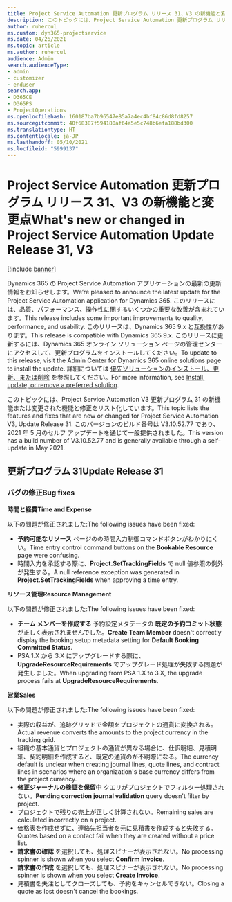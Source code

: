 ```yaml
---
title: Project Service Automation 更新プログラム リリース 31、V3 の新機能と変更点
description: このトピックには、Project Service Automation 更新プログラム リリース 31、V3 で利用可能な機能と修正をリスト化しています。
author: ruhercul
ms.custom: dyn365-projectservice
ms.date: 04/26/2021
ms.topic: article
ms.author: ruhercul
audience: Admin
search.audienceType:
- admin
- customizer
- enduser
search.app:
- D365CE
- D365PS
- ProjectOperations
ms.openlocfilehash: 160187ba7b96547e85a7a4ec4bf84c86d8fd8257
ms.sourcegitcommit: 40f68387f594180af64a5e5c748b6efa188bd300
ms.translationtype: HT
ms.contentlocale: ja-JP
ms.lasthandoff: 05/10/2021
ms.locfileid: "5999137"
---
```

# <a name="whats-new-or-changed-in-project-service-automation-update-release-31-v3"></a><span data-ttu-id="03f86-103">Project Service Automation 更新プログラム リリース 31、V3 の新機能と変更点</span><span class="sxs-lookup"><span data-stu-id="03f86-103">What's new or changed in Project Service Automation Update Release 31, V3</span></span>

[!include [banner](../includes/psa-now-project-operations.md)]

<span data-ttu-id="03f86-104">Dynamics 365 の Project Service Automation アプリケーションの最新の更新情報をお知らせします。</span><span class="sxs-lookup"><span data-stu-id="03f86-104">We’re pleased to announce the latest update for the Project Service Automation application for Dynamics 365.</span></span> <span data-ttu-id="03f86-105">このリリースには、品質、パフォーマンス、操作性に関するいくつかの重要な改善が含まれています。</span><span class="sxs-lookup"><span data-stu-id="03f86-105">This release includes some important improvements to quality, performance, and usability.</span></span> <span data-ttu-id="03f86-106">このリリースは、Dynamics 365 9.x と互換性があります。</span><span class="sxs-lookup"><span data-stu-id="03f86-106">This release is compatible with Dynamics 365 9.x.</span></span> <span data-ttu-id="03f86-107">このリリースに更新するには、Dynamics 365 オンライン ソリューション ページの管理センターにアクセスして、更新プログラムをインストールしてください。</span><span class="sxs-lookup"><span data-stu-id="03f86-107">To update to this release, visit the Admin Center for Dynamics 365 online solutions page to install the update.</span></span> <span data-ttu-id="03f86-108">詳細については [優先ソリューションのインストール、更新、または削除](/power-platform/admin/install-remove-preferred-solution) を参照してください。</span><span class="sxs-lookup"><span data-stu-id="03f86-108">For more information, see [Install, update, or remove a preferred solution](/power-platform/admin/install-remove-preferred-solution).</span></span>

<span data-ttu-id="03f86-109">このトピックには、Project Service Automation V3 更新プログラム 31 の新機能または変更された機能と修正をリスト化しています。</span><span class="sxs-lookup"><span data-stu-id="03f86-109">This topic lists the features and fixes that are new or changed for Project Service Automation V3, Update Release 31.</span></span> <span data-ttu-id="03f86-110">このバージョンのビルド番号は V3.10.52.77 であり、2021 年 5 月のセルフ アップデートを通じて一般提供されました。</span><span class="sxs-lookup"><span data-stu-id="03f86-110">This version has a build number of V3.10.52.77 and is generally available through a self-update in May 2021.</span></span>

## <a name="update-release-31"></a><span data-ttu-id="03f86-111">更新プログラム 31</span><span class="sxs-lookup"><span data-stu-id="03f86-111">Update Release 31</span></span>

### <a name="bug-fixes"></a><span data-ttu-id="03f86-112">バグの修正</span><span class="sxs-lookup"><span data-stu-id="03f86-112">Bug fixes</span></span>

<span data-ttu-id="03f86-113">**時間と経費**</span><span class="sxs-lookup"><span data-stu-id="03f86-113">**Time and Expense**</span></span>

<span data-ttu-id="03f86-114">以下の問題が修正されました:</span><span class="sxs-lookup"><span data-stu-id="03f86-114">The following issues have been fixed:</span></span>

- <span data-ttu-id="03f86-115">**予約可能なリソース** ページのの時間入力制御コマンドボタンがわかりにくい。</span><span class="sxs-lookup"><span data-stu-id="03f86-115">Time entry control command buttons on the **Bookable Resource** page were confusing.</span></span>
- <span data-ttu-id="03f86-116">時間入力を承認する際に、**Project.SetTrackingFields** で null 値参照の例外が発生する。</span><span class="sxs-lookup"><span data-stu-id="03f86-116">A null reference exception was generated in **Project.SetTrackingFields** when approving a time entry.</span></span>

<span data-ttu-id="03f86-117">**リソース管理**</span><span class="sxs-lookup"><span data-stu-id="03f86-117">**Resource Management**</span></span>

<span data-ttu-id="03f86-118">以下の問題が修正されました:</span><span class="sxs-lookup"><span data-stu-id="03f86-118">The following issues have been fixed:</span></span>

- <span data-ttu-id="03f86-119">**チーム メンバーを作成する** 予約設定メタデータの **既定の予約コミット状態** が正しく表示されませんでした。</span><span class="sxs-lookup"><span data-stu-id="03f86-119">**Create Team Member** doesn't correctly display the booking setup metadata setting for **Default Booking Committed Status**.</span></span>
- <span data-ttu-id="03f86-120">PSA 1.X から 3.X にアップグレードする際に、**UpgradeResourceRequirements** でアップグレード処理が失敗する問題が発生しました。</span><span class="sxs-lookup"><span data-stu-id="03f86-120">When upgrading from PSA 1.X to 3.X, the upgrade process fails at **UpgradeResourceRequirements**.</span></span>


<span data-ttu-id="03f86-121">**営業**</span><span class="sxs-lookup"><span data-stu-id="03f86-121">**Sales**</span></span>

<span data-ttu-id="03f86-122">以下の問題が修正されました:</span><span class="sxs-lookup"><span data-stu-id="03f86-122">The following issues have been fixed:</span></span>

- <span data-ttu-id="03f86-123">実際の収益が、追跡グリッドで金額をプロジェクトの通貨に変換される。</span><span class="sxs-lookup"><span data-stu-id="03f86-123">Actual revenue converts the amounts to the project currency in the tracking grid.</span></span>
- <span data-ttu-id="03f86-124">組織の基本通貨とプロジェクトの通貨が異なる場合に、仕訳明細、見積明細、契約明細を作成すると、既定の通貨のが不明瞭になる。</span><span class="sxs-lookup"><span data-stu-id="03f86-124">The currency default is unclear when creating journal lines, quote lines, and contract lines in scenarios where an organization's base currency differs from the project currency.</span></span>
- <span data-ttu-id="03f86-125">**修正ジャーナルの検証を保留中** クエリがプロジェクトでフィルター処理されない。</span><span class="sxs-lookup"><span data-stu-id="03f86-125">**Pending correction journal validation** query doesn't filter by project.</span></span>
- <span data-ttu-id="03f86-126">プロジェクトで残りの売上が正しく計算されない。</span><span class="sxs-lookup"><span data-stu-id="03f86-126">Remaining sales are calculated incorrectly on a project.</span></span>
- <span data-ttu-id="03f86-127">価格表を作成せずに、連絡先担当者を元に見積書を作成すると失敗する。</span><span class="sxs-lookup"><span data-stu-id="03f86-127">Quotes based on a contact fail when they are created without a price list.</span></span>
- <span data-ttu-id="03f86-128">**請求書の確認** を選択しても、処理スピナーが表示されない。</span><span class="sxs-lookup"><span data-stu-id="03f86-128">No processing spinner is shown when you select **Confirm Invoice**.</span></span>
- <span data-ttu-id="03f86-129">**請求書の作成** を選択しても、処理スピナーが表示されない。</span><span class="sxs-lookup"><span data-stu-id="03f86-129">No processing spinner is shown when you select **Create Invoice**.</span></span>
- <span data-ttu-id="03f86-130">見積書を失注としてクローズしても、予約をキャンセルできない。</span><span class="sxs-lookup"><span data-stu-id="03f86-130">Closing a quote as lost doesn't cancel the bookings.</span></span>







